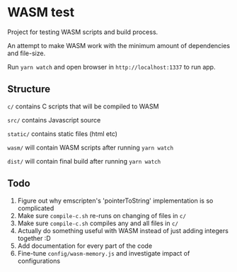 # WASM test

Project for testing WASM scripts and build process.

An attempt to make WASM work with the minimum amount of dependencies and file-size.

Run `yarn watch` and open browser in `http://localhost:1337` to run app.

## Structure

`c/` contains C scripts that will be compiled to WASM

`src/` contains Javascript source

`static/` contains static files (html etc)

`wasm/` will contain WASM scripts after running `yarn watch`

`dist/` will contain final build after running `yarn watch`

## Todo

1. Figure out why emscripten's 'pointerToString' implementation is so complicated
1. Make sure `compile-c.sh` re-runs on changing of files in `c/`
1. Make sure `compile-c.sh` compiles any and all files in `c/`
1. Actually do something useful with WASM instead of just adding integers together :D
1. Add documentation for every part of the code
1. Fine-tune `config/wasm-memory.js` and investigate impact of configurations